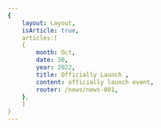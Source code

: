 ```yaml
---
{
    layout: Layout,
    isArticle: true,
    articles:[
    {
        month: Oct,
        date: 30,
        year: 2022,
        title: Officially Launch ,
        content: officially launch event,
        router: /news/news-001,
    },
    ]
}
---
```

